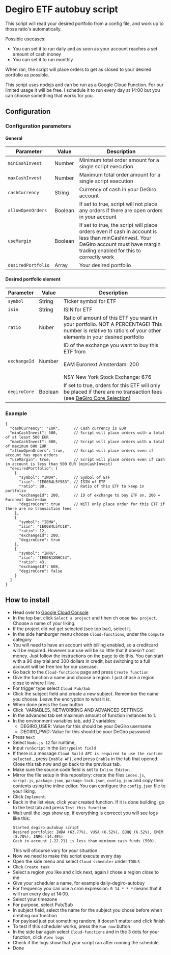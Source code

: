 # Degiro ETF autobuy script

This script will read your desired portfolio from a config file, and work up to those ratio's automatically. 

Possible usecases: 
 - You can set it to run daily and as soon as your account reaches a set amount of cash money
 - You can set it to run monthly

When ran, the script will place orders to get as closed to your desired portfolio as possible.

This script uses nodejs and can be run as a Google Cloud Function. For our limited usage it will be free. I schedule it to run every day at 14:00 but you can choose something that works for you.

## Configuration

### Configuration parameters

#### General

| Parameter | Value | Description |
| --- | --- | --- |
| `minCashInvest` | Number | Minimum total order amount for a single script execution |
| `maxCashInvest` | Number | Maximum total order amount for a single script execution |
| `cashCurrency` | String | Currency of cash in your DeGiro account |
| `allowOpenOrders` | Boolean | If set to true, script will not place any orders if there are open orders in your account |
| `useMargin` | Boolean | If set to true, the script will place orders even if cash in account is less than minCashInvest. Your DeGiro account must have margin trading enabled for this to correctly work |
| `desiredPortfolio` | Array | Your desired portfolio |

#### Desired portfolio element

| Parameter | Value | Description |
| --- | --- | --- |
| `symbol` | String | Ticker symbol for ETF |
| `isin` | String | ISIN for ETF |
| `ratio` | Nuber | Ratio of amount of this ETF you want in your portfolio. NOT A PERCENTAGE! This number is relative to ratio's of your other elements in your desired portfolio |
| `exchangeId` | Number | ID of the exchange you want to buy this ETF from <br><br> EAM Euronext Amsterdam: 200 <br><br> NSY New York Stock Exchange: 676 |
| `degiroCore` | Boolean | If set to true, orders for this ETF will only be placed if there are no transaction fees (see [DeGiro Core Selection](https://www.degiro.nl/data/pdf/DEGIRO_Trackers_Kernselectie.pdf)) |


### Example

```
{
  "cashCurrency": "EUR",      // Cash currency is EUR
  "minCashInvest": 500,       // Script will place orders with a total of at least 500 EUR
  "maxCashInvest": 600,       // Script will place orders with a total of maximum 600 EUR
  "allowOpenOrders": true,    // Script will place orders even if account has open orders
  "useMargin": true,          // Script will place orders even if cash in account is less than 500 EUR (minCashInvest)
  "desiredPortfolio": [
    {
      "symbol": "IWDA",       // Symbol of ETF
      "isin": "IE00B4L5Y983", // ISIN of ETF
      "ratio": 88,            // Ratio of this ETF to keep in portfolio
      "exchangeId": 200,      // ID of exchange to buy ETF on, 200 = Euronext Amsterdam
      "degiroCore": true      // Will only place order for this ETF if there are no transaction fees
    },
    {
      "symbol": "IEMA",
      "isin": "IE00B4L5YC18",
      "ratio": 12,
      "exchangeId": 200,
      "degiroCore": true
    },
    {
      "symbol": "INRG",
      "isin": "IE00B1XNHC34",
      "ratio": 43,
      "exchangeId": 608,
      "degiroCore": false
    }
  ]
}
```

## How to install

- Head over to [Google Cloud Console](https://console.cloud.google.com/)
- In the top bar, click `Select a project` and t hen ch oose `New project`. Choose a name of your liking.
- If the project did not get selected (see top bar), select it.
- In the side hamburger menu choose `Cloud-functions`, under the `Compute` category
- You will need to have an account with billing enabled, so a creditcard will be required. However our use will be so little that it doesn't cost money. Just follow the instructions on the page to do this. You can start with a 90 day trial and 300 dollars in credit, but switching to a full account will be free too for our usecase.
- Go back to the `Cloud-functions` page and press `Create function`
- Give the function a name and choose a region. I just chose a region close to where I live.
- For trigger type select `Cloud Pub/Sub`
- Click the subject field and create a new subject. Remember the name you choose. Leave the encryption to what it is.
- When done press the `Save` button
- Click `VARIABLES, NETWORKING AND ADVANCED SETTINGS
- In the advanced tab set maximum amount of function instances to 1.
- In the environment variables tab, add 2 variables:
  - DEGIRO_USER: Value for this should be your DeGiro username
  - DEGIRO_PWD: Value for this should be your DeGiro password
- Press `Next`
- Select `Node.js 12` for runtime,
- Input `runScript` in the `Entrypoint field`
- If there is a message `Cloud Build API is required to use the runtime selected.`, press `Enable API`, and press `Enable` in the tab that opened. Close this tab now and go back to the previous tab.
- Make sure the source code field is set to `Inline Editor`.
- Mirror the file setup in this repository: create the files `index.js`, `script.js`, `package.json`, `package-lock.json`, `config.json` and copy their contents using the inline editor. You can configure the `config.json` file to your liking.
- Click `Implement`.
- Back in the list view, click your created function. If it is done building, go to the test tab and press `Test this function`
- Wait until the logs show up, if everything is correcct you will see logs like this:
  ```
  Started degiro-autobuy script
  Desired portfolio: IWDA (63.77%), VUSA (6.52%), EQQQ (6.52%), EMIM (8.70%), INRG (14.49%)
  Cash in account (-22.21) is less than minimum cash funds (500).
  ```
  This will ofcourse vary for your situation
- Now we need to make this script execute every day
- Open the side menu and select `Cloud scheduler` under `TOOLS`
- Click `Create task`
- Select a region you like and click next, again I chose a region close to me
- Give your scheduler a name, for example daily-degiro-autobuy
- For frequency you can use a cron expression: `0 14 * * *` means that it will run every day at 14:00.
- Select your timezone
- For purpose, select Pub/Sub
- In subject field, select the name for the subject you chose before when creating our function
- For payload just put something random, it doesn't matter and click finish
- To test if this scheduler works, press the `Run now` button
- In the side bar again select `Cloud-functions` and in the 3 dots for your function, click `View logs`
- Check if the logs show that your script ran after running the schedule.
- Done
